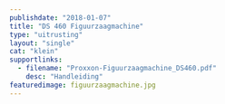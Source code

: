 ```yaml
---
publishdate: "2018-01-07"
title: "DS 460 Figuurzaagmachine"
type: "uitrusting"
layout: "single"
cat: "klein"
supportlinks:
  - filename: "Proxxon-Figuurzaagmachine_DS460.pdf"
    desc: "Handleiding"
featuredimage: figuurzaagmachine.jpg
---
```

